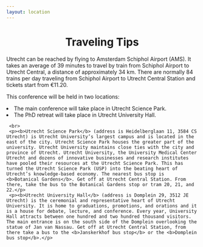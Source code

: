 ```yaml
---
layout: location
---
```



<div class="col-lg8 mx-auto">
    <h1 class="display-4" style="text-align: center;">
        Traveling Tips
    </h1>
    <p>Utrecht can be reached by flying to Amsterdam Schiphol Airport (AMS). It takes an average of 39 minutes to travel by train from Schiphol Airport to Utrecht Central, a distance of approximately 34 km. There are normally 84 trains per day traveling from Schiphol Airport to Utrecht Central Station and tickets start from €11.20. </p>
    <p>This conference will be held in two locations: 
        <li>The main conference will take place in Utrecht Science Park.</li>
        <li>The PhD retreat will take place in Utrecht University Hall.</li>
    </p>
    
     <br>   
     <p><b>Utrecht Science Park</b> (address is Heidelberglaan 11, 3584 CS Utrecht) is Utrecht University’s largest campus and is located in the east of the city. Utrecht Science Park houses the greater part of the university. Utrecht University maintains close ties with the city and province of Utrecht. Utrecht University, the University Medical Center Utrecht and dozens of innovative businesses and research institutes have pooled their resources at the Utrecht Science Park. This has turned the Utrecht Science Park (USP) into the beating heart of Utrecht’s knowledge-based economy. The nearest bus stop is <b>Botanical Gardens</b>. Get off at Utrecht Central Station. From there, take the bus to the Botanical Gardens stop or tram 20, 21, and 22.</p>
     <p><b>Utrecht University Hall</b> (address is Domplein 29, 3512 JE Utrecht) is the ceremonial and representative heart of Utrecht University. It is home to graduations, promotions, and orations and it is a house for debate, lecture, and conference. Every year, University Hall attracts between one hundred and two hundred thousand visitors. The main entrance is on the south side of the Domplein overlooking the statue of Jan van Nassau. Get off at Utrecht Central Station, from there take a bus to the <b>Janskerkhof bus stop</b> or the <b>Domplein bus stop</b>.</p>
   
</div>
